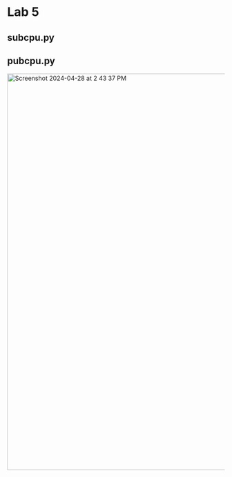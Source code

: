# Lab 5
## subcpu.py
## pubcpu.py
<img width="919" alt="Screenshot 2024-04-28 at 2 43 37 PM" src="https://github.com/andrewec0/EE-322/assets/117099928/d4f07622-c6fc-4c2f-894a-30afa98ef493">
